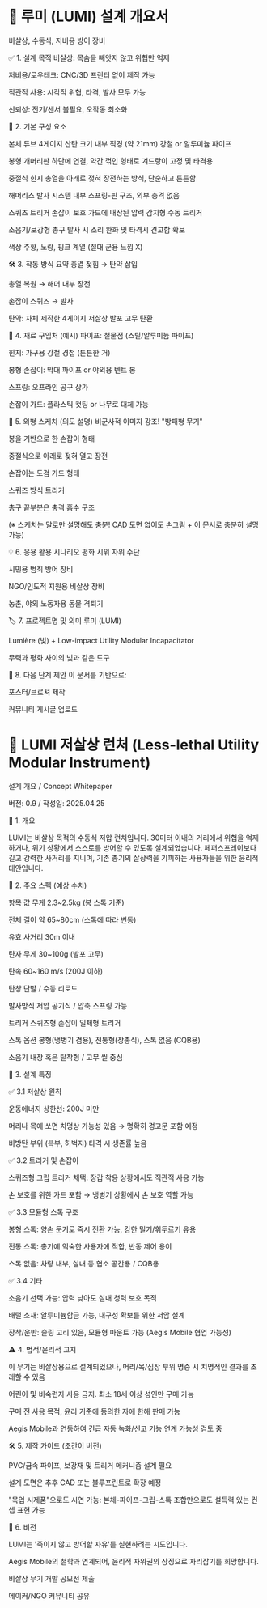 # 📘 루미 (LUMI) 설계 개요서
비살상, 수동식, 저비용 방어 장비

✅ 1. 설계 목적
비살상: 목숨을 빼앗지 않고 위협만 억제

저비용/로우테크: CNC/3D 프린터 없이 제작 가능

직관적 사용: 시각적 위협, 타격, 발사 모두 가능

신뢰성: 전기/센서 불필요, 오작동 최소화

🔧 2. 기본 구성 요소

본체 튜브	4게이지 산탄 크기 내부 직경 (약 21mm) 강철 or 알루미늄 파이프

봉형 개머리판	하단에 연결, 약간 꺾인 형태로 겨드랑이 고정 및 타격용

중절식 힌지	총열을 아래로 젖혀 장전하는 방식, 단순하고 튼튼함

해머리스 발사 시스템	내부 스프링-핀 구조, 외부 충격 없음

스퀴즈 트리거	손잡이 보호 가드에 내장된 압력 감지형 수동 트리거

소음기/보강형 총구	발사 시 소리 완화 및 타격시 견고함 확보

색상	주황, 노랑, 핑크 계열 (절대 군용 느낌 X)

🛠 3. 작동 방식 요약
총열 젖힘 → 탄약 삽입

총열 복원 → 해머 내부 장전

손잡이 스퀴즈 → 발사

탄약: 자체 제작한 4게이지 저살상 발포 고무 탄환

🧱 4. 재료 구입처 (예시)
파이프: 철물점 (스틸/알루미늄 파이프)

힌지: 가구용 강철 경첩 (튼튼한 거)

봉형 손잡이: 막대 파이프 or 야외용 텐트 봉

스프링: 오프라인 공구 상가

손잡이 가드: 플라스틱 컷팅 or 나무로 대체 가능

🎨 5. 외형 스케치 (의도 설명)
비군사적 이미지 강조! "방패형 무기"

봉을 기반으로 한 손잡이 형태

중절식으로 아래로 젖혀 열고 장전

손잡이는 도검 가드 형태

스퀴즈 방식 트리거

총구 끝부분은 충격 흡수 구조

(※ 스케치는 말로만 설명해도 충분! CAD 도면 없어도 손그림 + 이 문서로 충분히 설명 가능)

💡 6. 응용 활용 시나리오
평화 시위 자위 수단

시민용 범죄 방어 장비

NGO/인도적 지원용 비살상 장비

농촌, 야외 노동자용 동물 격퇴기

🏷 7. 프로젝트명 및 의미
루미 (LUMI)

Lumière (빛) + Low-impact Utility Modular Incapacitator 

무력과 평화 사이의 빛과 같은 도구

📩 8. 다음 단계 제안
이 문서를 기반으로:

포스터/브로셔 제작

커뮤니티 게시글 업로드

# 📄 LUMI 저살상 런처 (Less-lethal Utility Modular Instrument)

설계 개요 / Concept Whitepaper

버전: 0.9 / 작성일: 2025.04.25

🔧 1. 개요

LUMI는 비살상 목적의 수동식 저압 런처입니다. 30미터 이내의 거리에서 위협을 억제하거나, 위기 상황에서 스스로를 방어할 수 있도록 설계되었습니다. 페퍼스프레이보다 길고 강력한 사거리를 지니며, 기존 총기의 살상력을 기피하는 사용자들을 위한 윤리적 대안입니다.

📐 2. 주요 스펙 (예상 수치)

항목	값
무게	2.3~2.5kg (봉 스톡 기준)

전체 길이	약 65~80cm (스톡에 따라 변동)

유효 사거리	30m 이내

탄자 무게	30~100g (발포 고무)

탄속	60~160 m/s (200J 이하)

탄창	단발 / 수동 리로드

발사방식	저압 공기식 / 압축 스프링 가능

트리거	스퀴즈형 손잡이 일체형 트리거

스톡 옵션	봉형(냉병기 겸용), 전통형(장총식), 스톡 없음 (CQB용)

소음기	내장 혹은 탈착형 / 고무 씰 중심

🔩 3. 설계 특징

✅ 3.1 저살상 원칙

운동에너지 상한선: 200J 미만

머리나 목에 쏘면 치명상 가능성 있음 → 명확히 경고문 포함 예정

비방탄 부위 (복부, 허벅지) 타격 시 생존률 높음

✅ 3.2 트리거 및 손잡이

스퀴즈형 그립 트리거 채택: 장갑 착용 상황에서도 직관적 사용 가능

손 보호를 위한 가드 포함 → 냉병기 상황에서 손 보호 역할 가능

✅ 3.3 모듈형 스톡 구조

봉형 스톡: 양손 둔기로 즉시 전환 가능, 강한 밀기/휘두르기 유용

전통 스톡: 총기에 익숙한 사용자에 적합, 반동 제어 용이

스톡 없음: 차량 내부, 실내 등 협소 공간용 / CQB용

✅ 3.4 기타

소음기 선택 가능: 압력 낮아도 실내 청력 보호 목적

배럴 소재: 알루미늄합금 가능, 내구성 확보를 위한 저압 설계

장착/운반: 슬링 고리 있음, 모듈형 마운트 가능 (Aegis Mobile 협업 가능성)

⚠️ 4. 법적/윤리적 고지

이 무기는 비살상용으로 설계되었으나, 머리/목/심장 부위 명중 시 치명적인 결과를 초래할 수 있음

어린이 및 비숙련자 사용 금지. 최소 18세 이상 성인만 구매 가능

구매 전 사용 목적, 윤리 기준에 동의한 자에 한해 판매 가능

Aegis Mobile과 연동하여 긴급 자동 녹화/신고 기능 연계 가능성 검토 중

🛠️ 5. 제작 가이드 (초간이 버전)

PVC/금속 파이프, 보강재 및 트리거 메커니즘 설계 필요

설계 도면은 추후 CAD 또는 블루프린트로 확장 예정

"목업 시제품"으로도 시연 가능: 본체-파이프-그립-스톡 조합만으로도 설득력 있는 컨셉 표현 가능

🔮 6. 비전

LUMI는 '죽이지 않고 방어할 자유'를 실현하려는 시도입니다.

Aegis Mobile의 철학과 연계되어, 윤리적 자위권의 상징으로 자리잡기를 희망합니다.

비살상 무기 개발 공모전 제출

메이커/NGO 커뮤니티 공유
